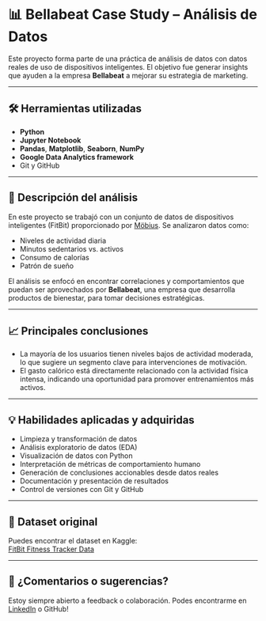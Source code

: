 # 📊 Bellabeat Case Study – Análisis de Datos

Este proyecto forma parte de una práctica de análisis de datos con datos reales de uso de dispositivos inteligentes. El objetivo fue generar insights que ayuden a la empresa **Bellabeat** a mejorar su estrategia de marketing.

---

## 🛠️ Herramientas utilizadas

- **Python**  
- **Jupyter Notebook**  
- **Pandas**, **Matplotlib**, **Seaborn**, **NumPy**
- **Google Data Analytics framework**  
- Git y GitHub

---

## 📌 Descripción del análisis

En este proyecto se trabajó con un conjunto de datos de dispositivos inteligentes (FitBit) proporcionado por [Möbius](https://www.kaggle.com/datasets/arashnic/fitbit). Se analizaron datos como:

- Niveles de actividad diaria
- Minutos sedentarios vs. activos
- Consumo de calorías
- Patrón de sueño

El análisis se enfocó en encontrar correlaciones y comportamientos que puedan ser aprovechados por **Bellabeat**, una empresa que desarrolla productos de bienestar, para tomar decisiones estratégicas.

---

## 📈 Principales conclusiones

- La mayoría de los usuarios tienen niveles bajos de actividad moderada, lo que sugiere un segmento clave para intervenciones de motivación.
- El gasto calórico está directamente relacionado con la actividad física intensa, indicando una oportunidad para promover entrenamientos más activos.

---

## 💡 Habilidades aplicadas y adquiridas

- Limpieza y transformación de datos
- Análisis exploratorio de datos (EDA)
- Visualización de datos con Python
- Interpretación de métricas de comportamiento humano
- Generación de conclusiones accionables desde datos reales
- Documentación y presentación de resultados
- Control de versiones con Git y GitHub

---

## 🔗 Dataset original

Puedes encontrar el dataset en Kaggle:  
[FitBit Fitness Tracker Data](https://www.kaggle.com/datasets/arashnic/fitbit)

---

## 💬 ¿Comentarios o sugerencias?

Estoy siempre abierto a feedback o colaboración. Podes encontrarme en [LinkedIn](www.linkedin.com/in/francisco-asensio-1768a3208) o GitHub!

